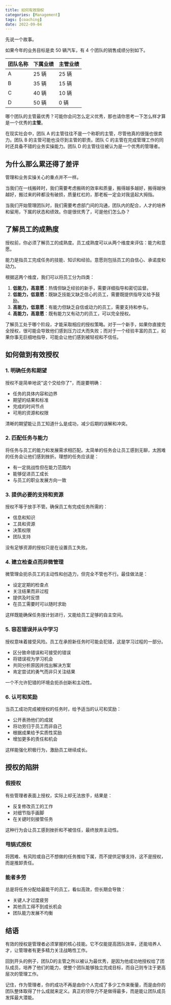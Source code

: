 ```yaml
---
title: 如何有效授权
categories: [Management]
tags: [coaching]
date: 2022-09-04
---
```


先说一个故事。

如果今年的业务目标是卖 50 辆汽车，有 4 个团队的销售成绩分别如下。

| 团队名称 | 下属业绩 | 主管业绩 |
| -------- | -------- | -------- |
| A        | 25 辆    | 25 辆    |
| B        | 35 辆    | 15 辆    |
| C        | 40 辆    | 10 辆    |
| D        | 50 辆    | 0 辆     |

哪个团队的主管最优秀？可能你会问怎么定义优秀，那也请你思考一下怎么样才算是一个优秀的**主管**。

在现实社会中，团队 A 的主管往往不是一个称职的主管，尽管他真的很强也很卖力。团队 B 的主管可能也没尽到主管的职责。团队 C 的主管在完成管理工作的同时还具备不错的业务实操能力。团队 D 的主管往往被认为是一个优秀的管理者。

## 为什么那么累还得了差评

管理和业务实操关心的重点并不一样。

当我们在一线搬砖时，我们需要考虑搬砖的效率和质量，搬得越多越好，搬得越快越好，搬过来的砖都没有破损，质量杠杠的，那老板一定会对我竖起大拇指。

当我们开始管理团队时，我们需要考虑部门间的沟通，团队内的配合，人才的培养和留用，下属的状态和绩效。你是很优秀了，可是他们怎么办？

## 了解员工的成熟度

授权前，你必须了解员工的成熟度。员工成熟度可以从两个维度来评估：能力和意愿。

能力是指员工完成任务的技能、知识和经验。意愿则包括员工的自信心、承诺度和动力。

根据这两个维度，我们可以将员工分为四类：

1. **低能力，高意愿**：热情但缺乏经验的新手，需要详细指导和密切监督。
2. **低能力，低意愿**：既缺乏技能又缺乏信心的员工，需要既提供指导又给予鼓励。
3. **高能力，低意愿**：有能力但缺乏自信或动力的员工，需要支持和参与。
4. **高能力，高意愿**：既有能力又有动力的员工，可以完全授权。

了解员工处于哪个阶段，才能采取相应的授权策略。对于一个新手，如果你直接完全授权，很可能会导致他们感到压力过大而失败；而对于一个经验丰富的员工，如果你事无巨细地指导，可能会让他们感到被轻视和不信任。

## 如何做到有效授权

### 1. 明确任务和期望

授权不是简单地说"这个交给你了"，而是要明确：

- 任务的具体内容和边界
- 期望的结果和标准
- 完成的时间节点
- 可用的资源和权限

清晰的期望能让员工知道什么是成功，减少后期的误解和冲突。

### 2. 匹配任务与能力

将任务与员工的能力和发展需求相匹配。太简单的任务会让员工感到无聊，太困难的任务会让他们感到挫折。理想的任务应该是：

- 有一定挑战性但在能力范围内
- 能够促进员工成长
- 与员工的职业发展方向一致

### 3. 提供必要的支持和资源

授权不等于放手不管。确保员工有完成任务所需的：

- 信息和知识
- 工具和资源
- 决策权限
- 团队支持

没有足够资源的授权只是在设置员工失败。

### 4. 建立检查点而非微管理

微管理会扼杀员工的主动性和创造力，但完全不管也不行。最佳做法是：

- 设定定期的检查点
- 关注结果而非过程
- 提供及时反馈
- 在员工需要时可以随时求助

这样既能确保任务按计划进行，又能给员工足够的自主空间。

### 5. 容忍错误并从中学习

授权意味着接受风险。员工在承担新任务时可能会犯错，这是学习过程的一部分。

- 区分致命错误和可接受的错误
- 将错误视为学习机会
- 共同分析原因并找出解决方案
- 肯定尝试的勇气而非只关注结果

一个不允许犯错的环境会扼杀创新和主动性。

### 6. 认可和奖励

当员工成功完成被授权的任务时，给予适当的认可和奖励：

- 公开表扬他们的成就
- 将功劳归于员工而非自己
- 根据成果给予实质性奖励
- 增加更多的责任和机会

这样能强化积极行为，激励员工继续成长。

## 授权的陷阱

### 假授权

有些管理者表面上授权，实际上却无法放手，结果是：

- 反复修改员工的工作
- 对细节指手画脚
- 在关键时刻接管任务

这种行为会让员工感到挫折和不被信任，最终放弃主动性。

### 甩锅式授权

将困难、有风险或自己不想做的任务推给下属，而不提供足够支持，这不是授权，而是推卸责任。

### 能者多劳

总是将任务分配给最能干的员工，看似高效，但长期会导致：

- 关键人才过度疲劳
- 其他员工得不到成长机会
- 团队能力发展不均衡

## 结语

有效的授权是管理者必须掌握的核心技能。它不仅能提高团队效率，还能培养人才，让管理者有更多精力关注战略性工作。

回到开头的例子，团队D的主管之所以被认为最优秀，是因为他成功地授权给了团队成员，培养了他们的能力，使整个团队能够独立完成目标，而自己则专注于更高层次的管理工作。

记住，作为管理者，你的成功不再是由你个人完成了多少工作来衡量，而是由你的团队整体取得了什么成就来定义。真正的领导力不是做得最多，而是能让团队成员发挥最大潜能。
